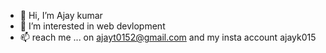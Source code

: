 - 👋 Hi, I’m Ajay kumar
- 👀 I’m interested in web devlopment
- 📫 reach me ... on ajayt0152@gmail.com and my insta account ajayk015

<!---
ajayk0152/ajayk0152 is a ✨ special ✨ repository because its `README.md` (this file) appears on your GitHub profile.
You can click the Preview link to take a look at your changes.
--->

